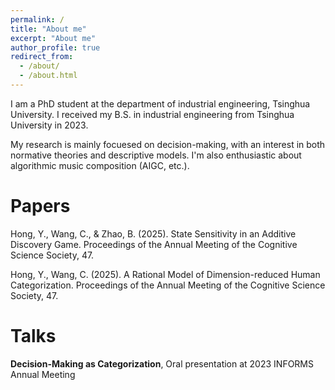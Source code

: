 ```yaml
---
permalink: /
title: "About me"
excerpt: "About me"
author_profile: true
redirect_from: 
  - /about/
  - /about.html
---
```


I am a PhD student at the department of industrial engineering, Tsinghua University. I received my B.S. in industrial engineering from Tsinghua University in 2023.

My research is mainly focuesed on decision-making, with an interest in both normative theories and descriptive models. I'm also enthusiastic about algorithmic music composition (AIGC, etc.).

# Papers
Hong, Y., Wang, C., & Zhao, B. (2025). State Sensitivity in an Additive Discovery Game. Proceedings of the Annual Meeting of the Cognitive Science Society, 47.

Hong, Y., Wang, C. (2025). A Rational Model of Dimension-reduced Human Categorization. Proceedings of the Annual Meeting of the Cognitive Science Society, 47.

# Talks 
**Decision-Making as Categorization**, Oral presentation at 2023 INFORMS Annual Meeting
